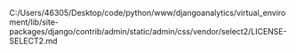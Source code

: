 C:/Users/46305/Desktop/code/python/www/djangoanalytics/virtual_enviroment/lib/site-packages/django/contrib/admin/static/admin/css/vendor/select2/LICENSE-SELECT2.md